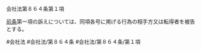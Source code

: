 会社法第８６４条第１項

[前条](会社法＿＿＿＿第８６３条第１項)第一項の訴えについては、同項各号に掲げる行為の相手方又は転得者を被告とする。

#会社法
#会社法/第８６４条
#会社法/第８６４条/第１項
